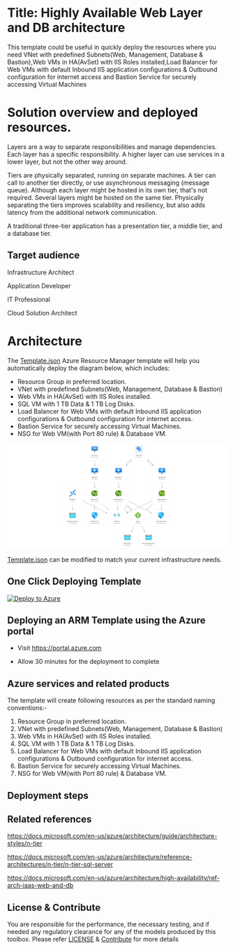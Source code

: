 # Title: Highly Available Web Layer and DB architecture
This template could be useful in quickly deploy the resources where you need VNet with predefined Subnets(Web, Management, Database & Bastion),Web VMs in HA(AvSet) with IIS Roles installed,Load Balancer for Web VMs with default Inbound IIS application configurations & Outbound configuration for internet access and Bastion Service for securely accessing Virtual Machines



# Solution overview and deployed resources. 
Layers are a way to separate responsibilities and manage dependencies. Each layer has a specific responsibility. A higher layer can use services in a lower layer, but not the other way around.

Tiers are physically separated, running on separate machines. A tier can call to another tier directly, or use asynchronous messaging (message queue). Although each layer might be hosted in its own tier, that's not required. Several layers might be hosted on the same tier. Physically separating the tiers improves scalability and resiliency, but also adds latency from the additional network communication.

A traditional three-tier application has a presentation tier, a middle tier, and a database tier.


## Target audience
Infrastructure Architect

Application Developer

IT Professional

Cloud Solution Architect

# Architecture

The [Template.json](https://github.com/nikhil7891/Highly-Available-Web-Layer-and-DB-architecture/blob/master/template.json) Azure Resource Manager template will help you automatically deploy the diagram below, which includes:

- Resource Group in preferred location.
- VNet with predefined Subnets(Web, Management, Database & Bastion)
- Web VMs in HA(AvSet) with IIS Roles installed.
- SQL VM  with 1 TB Data & 1 TB Log Disks.
- Load Balancer for Web VMs with default Inbound IIS application configurations & Outbound configuration for internet access.
- Bastion Service for securely accessing Virtual Machines.
- NSG for Web VM(with Port 80 rule) & Database VM.


![alt image](https://github.com/nikhil7891/Highly-Available-Web-Layer-and-DB-architecture/blob/master/Architecturedeployment.png)



[Template.json](https://github.com/nikhil7891/Highly-Available-Web-Layer-and-DB-architecture/blob/master/template.json) can be modified to match your current infrastructure needs.

## One Click Deploying Template
<!-- Powershell command for Translating Git URL for template.json
    $url = "https://raw.githubusercontent.com/nikhil7891/Highly-Available-Web-Layer-and-DB-architecture/master/template.json"
    [uri]::EscapeDataString($url)
>> uri = https%3A%2F%2Fraw.githubusercontent.com%2Fnikhil7891%2FHighly-Available-Web-Layer-and-DB-architecture%2Fmaster%2Ftemplate.json

Base URL: https://portal.azure.com/#create/Microsoft.Template/uri
Final URL: <Base URL>/<uri>
-->
[![Deploy to Azure](https://aka.ms/deploytoazurebutton)](https://portal.azure.com/#create/Microsoft.Template/uri/https%3A%2F%2Fraw.githubusercontent.com%2Fnikhil7891%2FHighly-Available-Web-Layer-and-DB-architecture%2Fmaster%2Ftemplate.json)



## Deploying an ARM Template using the Azure portal

- Visit https://portal.azure.com

- Allow 30 minutes for the deployment to complete

## Azure services and related products

The template will create following resources as per the standard naming conventions:-
1. Resource Group in preferred location.
2. VNet with predefined Subnets(Web, Management, Database & Bastion)
3. Web VMs in HA(AvSet) with IIS Roles installed.
4. SQL VM  with 1 TB Data & 1 TB Log Disks.
5. Load Balancer for Web VMs with default Inbound IIS application configurations & Outbound configuration for internet access.
6. Bastion Service for securely accessing Virtual Machines.
7. NSG for Web VM(with Port 80 rule) & Database VM.

## Deployment steps



## Related references
https://docs.microsoft.com/en-us/azure/architecture/guide/architecture-styles/n-tier

https://docs.microsoft.com/en-us/azure/architecture/reference-architectures/n-tier/n-tier-sql-server

https://docs.microsoft.com/en-us/azure/architecture/high-availability/ref-arch-iaas-web-and-db




## License & Contribute

You are responsible for the performance, the necessary testing, and if needed any regulatory clearance for any of the models produced by this toolbox.
Please refer [LICENSE](LICENSE) &  [Contribute](https://github.com/Ganapathivarma07/LRS-Migration-AzureSQLMI/blob/master/Contribute.md) for more details


